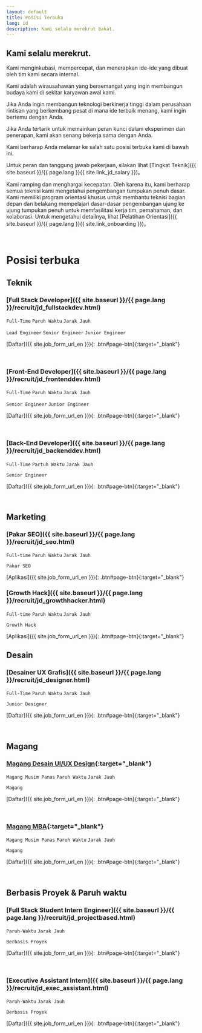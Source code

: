```yaml
---
layout: default
title: Posisi Terbuka
lang: id
description: Kami selalu merekrut bakat.
---
```




## Kami selalu merekrut.

Kami menginkubasi, mempercepat, dan menerapkan ide-ide yang dibuat oleh tim kami secara internal.

Kami adalah wirausahawan yang bersemangat yang ingin membangun budaya kami di sekitar karyawan awal kami.

Jika Anda ingin membangun teknologi berkinerja tinggi dalam perusahaan rintisan yang berkembang pesat di mana ide terbaik menang, kami ingin bertemu dengan Anda.

Jika Anda tertarik untuk memainkan peran kunci dalam eksperimen dan penerapan, kami akan senang bekerja sama dengan Anda.

Kami berharap Anda melamar ke salah satu posisi terbuka kami di bawah ini.

Untuk peran dan tanggung jawab pekerjaan, silakan lihat [Tingkat Teknik]({{ site.baseurl }}/{{ page.lang }}{{ site.link_jd_salary }})。

Kami ramping dan menghargai kecepatan. Oleh karena itu, kami berharap semua teknisi kami mengetahui pengembangan tumpukan penuh dasar. Kami memiliki program orientasi khusus untuk membantu teknisi bagian depan dan belakang mempelajari dasar-dasar pengembangan ujung ke ujung tumpukan penuh untuk memfasilitasi kerja tim, pemahaman, dan kolaborasi. Untuk mengetahui detailnya, lihat [Pelatihan Orientasi]({{ site.baseurl }}/{{ page.lang }}{{ site.link_onboarding }})。

<br>

# Posisi terbuka

## Teknik

### [Full Stack Developer]({{ site.baseurl }}/{{ page.lang }}/recruit/jd_fullstackdev.html)

`Full-Time` `Paruh Waktu` `Jarak Jauh`

`Lead Engineer`  `Senior Engineer`  `Junior Engineer`

[Daftar]({{ site.job_form_url_en }}){: .btn#page-btn}{:target="_blank"}

<br>

### [Front-End Developer]({{ site.baseurl }}/{{ page.lang }}/recruit/jd_frontenddev.html)

`Full-Time` `Paruh Waktu`  `Jarak Jauh`

`Senior Engineer` `Junior Engineer`

[Daftar]({{ site.job_form_url_en }}){: .btn#page-btn}{:target="_blank"}

<br>

### [Back-End Developer]({{ site.baseurl }}/{{ page.lang }}/recruit/jd_backenddev.html)

`Full-Time` `Partuh Waktu`  `Jarak Jauh`

`Senior Engineer`

[Daftar]({{ site.job_form_url_en }}){: .btn#page-btn}{:target="_blank"}

<br>

<!--
### [iOS/Android Mobile App Developer](https://www.cakeresume.com/companies/avance-venture-lab/jobs/mobile-application-engineer-ios-android){:target="_blank"}

`Full-Time`  `Remote`

`Senior Engineer`

[Apply]({{ site.job_form_url_en }}){: .btn#page-btn}{:target="_blank"}

<br>

### [DevOps Engineer](https://www.cakeresume.com/companies/avance-venture-lab/jobs/devops-sre-engineer-remote-work){:target="_blank"}

`Full-Time`  `Remote`

`Junior Engineer`

[Apply]({{ site.job_form_url_en }}){: .btn#page-btn}{:target="_blank"}

<br>

### [QC/QA Engineer](https://www.cakeresume.com/companies/avance-venture-lab/jobs/qa-qc-engineer-remote-work){:target="_blank"}

`Full-Time`  `Remote`

`Junior Engineer`

[Apply]({{ site.job_form_url_en }}){: .btn#page-btn}{:target="_blank"}

<br>

-->

## Marketing

### [Pakar SEO]({{ site.baseurl }}/{{ page.lang }}/recruit/jd_seo.html)

`Full-time` `Paruh Waktu` `Jarak Jauh`

`Pakar SEO`

[Aplikasi]({{ site.job_form_url_en }}){: .btn#page-btn}{:target="_blank"}

### [Growth Hack]({{ site.baseurl }}/{{ page.lang }}/recruit/jd_growthhacker.html)

`Full-time` `Paruh Waktu` `Jarak Jauh`

`Growth Hack`

[Aplikasi]({{ site.job_form_url_en }}){: .btn#page-btn}{:target="_blank"}

## Desain

### [Desainer UX Grafis]({{ site.baseurl }}/{{ page.lang }}/recruit/jd_designer.html)

`Full-Time` `Paruh Waktu`  `Jarak Jauh`

`Junior Designer`

[Daftar]({{ site.job_form_url_en }}){: .btn#page-btn}{:target="_blank"}

<br>

## Magang

### [Magang Desain UI/UX Design](https://www.avancevl.com/student){:target="_blank"}

`Magang Musim Panas` `Paruh Waktu`  `Jarak Jauh`

`Magang`

[Daftar]({{ site.job_form_url_en }}){: .btn#page-btn}{:target="_blank"}


<br>

### [Magang MBA](https://www.avancevl.com/student){:target="_blank"}

`Magang Musim Panas` `Paruh Waktu`  `Jarak Jauh`

`Magang`

[Daftar]({{ site.job_form_url_en }}){: .btn#page-btn}{:target="_blank"}

<br>

## Berbasis Proyek & Paruh waktu

### [Full Stack Student Intern Engineer]({{ site.baseurl }}/{{ page.lang }}/recruit/jd_projectbased.html)

`Paruh-Waktu`  `Jarak Jauh`

`Berbasis Proyek`

[Daftar]({{ site.job_form_url_en }}){: .btn#page-btn}{:target="_blank"}

<br>

### [Executive Assistant Intern]({{ site.baseurl }}/{{ page.lang }}/recruit/jd_exec_assistant.html)

`Paruh-Waktu`  `Jarak Jauh`

`Berbasis Proyek`

[Daftar]({{ site.job_form_url_en }}){: .btn#page-btn}{:target="_blank"}